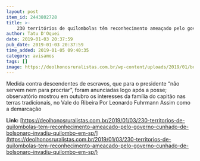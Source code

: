 ```yaml
---
layout: post
item_id: 2443802728
title: >-
    230 territórios de quilombolas têm reconhecimento ameaçado pelo governo; cunhado de Bolsonaro invadiu quilombo em SP
author: Tatu D'Oquei
date: 2019-01-03 20:37:59
pub_date: 2019-01-03 20:37:59
time_added: 2019-01-05 09:40:35
category: avisamos
tags: []
image: https://deolhonosruralistas.com.br/wp-content/uploads/2019/01/bolsonaro-quilombolas.jpg
---
```


Medida contra descendentes de escravos, que para o presidente “não servem nem para procriar”, foram anunciadas logo após a posse; observatório mostrou em outubro os interesses da família do capitão nas terras tradicionais, no Vale do Ribeira Por Leonardo Fuhrmann Assim como a demarcação

**Link:** [https://deolhonosruralistas.com.br/2019/01/03/230-territorios-de-quilombolas-tem-reconhecimento-ameacado-pelo-governo-cunhado-de-bolsonaro-invadiu-quilombo-em-sp/](https://deolhonosruralistas.com.br/2019/01/03/230-territorios-de-quilombolas-tem-reconhecimento-ameacado-pelo-governo-cunhado-de-bolsonaro-invadiu-quilombo-em-sp/)

